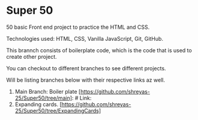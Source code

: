 # Super 50

50 basic Front end project to practice the HTML and CSS.

Technologies used: HTML, CSS, Vanilla JavaScript, Git, GitHub.

This brannch consists of boilerplate code, which is the code that is used to create other project.

You can checkout to different branches to see different projects.

Will be listing branches below with their respective links az well.

1. Main Branch: Boiler plate [https://github.com/shreyas-25/Super50/tree/main]: # Link:
2. Expanding cards. [https://github.com/shreyas-25/Super50/tree/ExpandingCards]
